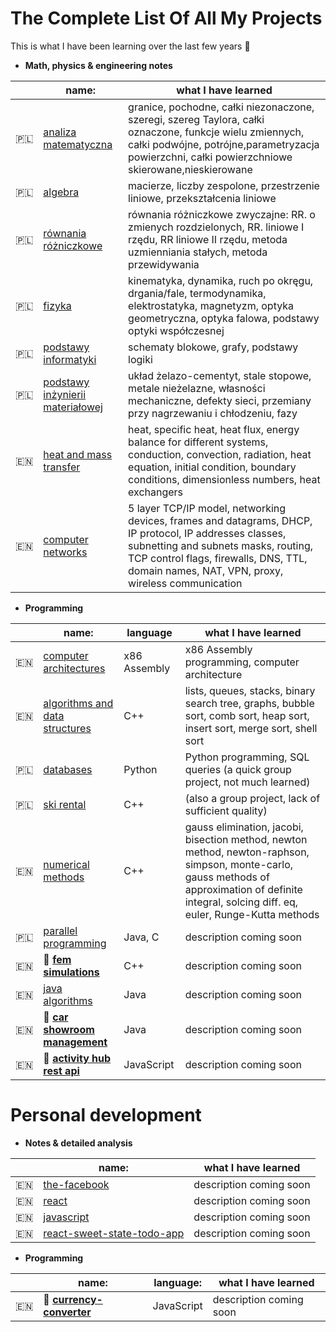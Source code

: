 # The Complete List Of All My Projects

This is what I have been learning over the last few years 🤠

- **Math, physics & engineering notes**

| | name:    | what I have learned|
|-|----------|--------|
|🇵🇱| [analiza matematyczna](https://github.com/gregwell/university-notes/tree/main/polish/old-school-style-notes/analiza-matematyczna) | granice, pochodne, całki niezonaczone, szeregi, szereg Taylora, całki oznaczone, funkcje wielu zmiennych, całki podwójne, potrójne,parametryzacja powierzchni, całki powierzchniowe skierowane,nieskierowane
|🇵🇱| [algebra](https://github.com/gregwell/university-notes/tree/main/polish/old-school-style-notes/algebra) | macierze, liczby zespolone, przestrzenie liniowe, przekształcenia liniowe
|🇵🇱| [równania różniczkowe](https://github.com/gregwell/university-notes/tree/main/polish/old-school-style-notes/rownania-rozniczkowe) | równania różniczkowe zwyczajne: RR. o zmienych rozdzielonych, RR. liniowe I rzędu, RR liniowe II rzędu, metoda uzmienniania stałych, metoda przewidywania
|🇵🇱| [fizyka](https://github.com/gregwell/university-notes/tree/main/polish/old-school-style-notes/fizyka) | kinematyka, dynamika, ruch po okręgu, drgania/fale, termodynamika, elektrostatyka, magnetyzm, optyka geometryczna, optyka falowa, podstawy optyki współczesnej
|🇵🇱| [podstawy informatyki](https://github.com/gregwell/university-notes/tree/main/polish/old-school-style-notes/podstawy-informatyki) | schematy blokowe, grafy, podstawy logiki
|🇵🇱| [podstawy inżynierii materiałowej](https://github.com/gregwell/university-notes/tree/main/polish/old-school-style-notes/podstawy-inzynierii-materialowej) | układ żelazo-cementyt, stale stopowe, metale nieżelazne, własności mechaniczne, defekty sieci, przemiany przy nagrzewaniu i chłodzeniu, fazy
|🇪🇳| [heat and mass transfer](https://github.com/gregwell/university-notes/tree/main/english/old-school-style-notes/heat-and-mass-transfer) | heat, specific heat, heat flux, energy balance for different systems, conduction, convection, radiation, heat equation, initial condition, boundary conditions, dimensionless numbers, heat exchangers
|🇪🇳| [computer networks](https://github.com/gregwell/university-notes/tree/main/english/old-school-style-notes/computer-networks) | 5 layer TCP/IP model, networking devices, frames and datagrams, DHCP, IP protocol, IP addresses classes, subnetting and subnets masks, routing, TCP control flags, firewalls, DNS, TTL, domain names, NAT, VPN, proxy, wireless communication

- **Programming**

| | name:    | language| what I have learned|
|-|----------|------|--------|
|🇪🇳| [computer architectures](https://github.com/gregwell/x86-assembly) | x86 Assembly| x86 Assembly programming, computer architecture
|🇪🇳| [algorithms and data structures](https://github.com/gregwell/algorithms-and-data-structures) |C++| lists, queues, stacks, binary search tree, graphs, bubble sort, comb sort, heap sort, insert sort, merge sort, shell sort
|🇵🇱| [databases](https://github.com/gregwell/db2020) |Python| Python programming, SQL queries (a quick group project, not much learned)
|🇵🇱| [ski rental](https://github.com/gregwell/Narty/tree/test) |C++| (also a group project, lack of sufficient quality)
|🇪🇳| [numerical methods](https://github.com/gregwell/numerical-methods) |C++| gauss elimination, jacobi, bisection method, newton method, newton-raphson, simpson, monte-carlo, gauss methods of approximation of definite integral, solcing diff. eq, euler, Runge-Kutta methods
|🇵🇱| [parallel programming](https://github.com/gregwell/university-notes/tree/main/polish/parallel-programming) |Java, C| description coming soon                         |
|🇪🇳| 📌 **[fem simulations](https://github.com/gregwell/fem-simulations)**                     |C++| description coming soon
|🇪🇳| [java algorithms](https://github.com/gregwell/java-algorithms)                     |Java|      description coming soon
|🇪🇳| 📌 **[car showroom management](https://github.com/gregwell/car-showroom-management)**              |Java| description coming soon                      |
|🇪🇳| 📌 **[activity hub rest api](https://github.com/gregwell/activity-hub-rest-api)**                         |JavaScript| description coming soon




# Personal development 

- **Notes & detailed analysis**

| | name:    |what I have learned|
|-|----------|--------|
|🇪🇳|  [the-facebook](https://github.com/gregwell/the-facebook)                | description coming soon |
|🇪🇳| [react](https://github.com/gregwell/university-notes/blob/main/english/javascript/react.md)      | description coming soon|
|🇪🇳| [javascript](https://github.com/gregwell/university-notes/blob/main/english/javascript/javascript.md) | description coming soon   |
|🇪🇳|  [react-sweet-state-todo-app](https://github.com/gregwell/react-sweet-state-todo-app)         | description coming soon | 

- **Programming**

| | name:    | language:                                | what I have learned|
|-|----------|--------------------------------------|--------|
|🇪🇳|  📌 **[currency-converter](https://github.com/gregwell/currency-converter)**        | JavaScript | description coming soon